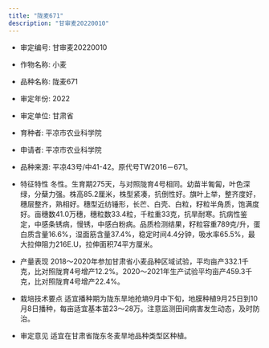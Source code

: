 ```yaml
---
title: "陇麦671"
description: "甘审麦20220010"
---
```

* 审定编号:  甘审麦20220010

*  作物名称:  小麦

*  品种名称:  陇麦671

*  审定年份:  2022

*  审定单位:  甘肃省

* 育种者:  平凉市农业科学院

*  申请者:  平凉市农业科学院

*  品种来源:  平凉43号/中41-42。原代号TW2016－671。

*  特征特性
冬性。生育期275天，与对照陇育4号相同。幼苗半匍匐，叶色深绿，分蘖力强。株高85.2厘米，株型紧凑，抗倒性好。旗叶上举，整齐度好，穗层整齐，熟相好。穗型近纺锤形，长芒、白壳、白粒，籽粒半角质，饱满度好。亩穗数41.0万穗，穗粒数33.4粒，千粒重33克，抗旱耐寒。抗病性鉴定，中感条锈病，慢锈，中感白粉病。品质检测结果，籽粒容重789克/升，蛋白质含量16.6%，湿面筋含量37.4%，稳定时间4.4分钟，吸水率65.5%，最大拉伸阻力216E.U，拉伸面积74平方厘米。

*  产量表现
2018～2020年参加甘肃省小麦品种区域试验，平均亩产332.1千克，比对照陇育4号增产12.2%。2020～2021年生产试验平均亩产459.3千克，比对照陇育4号增产22.4%。

*  栽培技术要点
适宜播种期为陇东旱地抢墒9月中下旬，地膜种植9月25日到10月8日播种，每亩适宜基本苗23～28万。注意监测田间病害发生动态，及时防治。

*  审定意见
适宜在甘肃省陇东冬麦旱地品种类型区种植。
